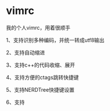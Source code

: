 # vimrc
我的个人vimrc，用着很顺手

1、支持识别多种编码，并统一转成utf8输出

2、支持自动缩进

3、支持c++的代码收缩、展开

4、支持方便的ctags跳转快捷键

5、支持NERDTree快捷键设置

6、支持
